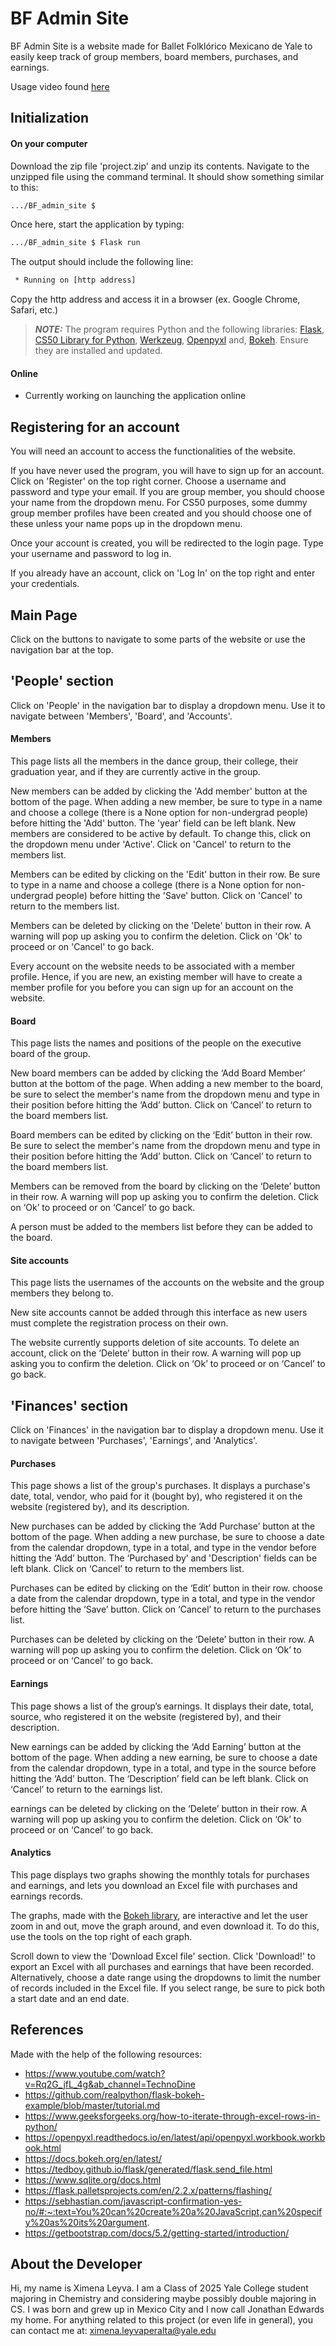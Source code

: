 # BF Admin Site

BF Admin Site is a website made for Ballet Folklórico Mexicano de Yale to easily keep track of group members, board members, purchases, and earnings. 

Usage video found [here](https://youtu.be/zS9xF2WrLho)

## Initialization
#### On your computer
Download the zip file 'project.zip' and unzip its contents.
Navigate to the unzipped file using the command terminal. It should show something similar to this:
```bash
.../BF_admin_site $
```
Once here, start the application by typing:
```bash
.../BF_admin_site $ Flask run
```
The output should include the following line:
```bash
 * Running on [http address]
```

Copy the http address and access it in a browser (ex. Google Chrome, Safari, etc.)

> **_NOTE:_**  The program requires Python and the following libraries: [Flask](https://flask.palletsprojects.com/en/2.2.x/installation/), [CS50 Library for Python](https://cs50.readthedocs.io/libraries/cs50/python/), [Werkzeug](https://werkzeug.palletsprojects.com/en/2.2.x/installation/), [Openpyxl](https://pypi.org/project/openpyxl/) and, [Bokeh](https://docs.bokeh.org/en/latest/docs/first_steps/installation.html). Ensure they are installed and updated.

#### Online
* Currently working on launching the application online


## Registering for an account
You will need an account to access the functionalities of the website.

If you have never used the program, you will have to sign up for an account. Click on 'Register' on the top right corner. Choose a username and password and type your email. If you are group member, you should choose your name from the dropdown menu. For CS50 purposes, some dummy group member profiles have been created and you should choose one of these unless your name pops up in the dropdown menu.

Once your account is created, you will be redirected to the login page. Type your username and password to log in. 

If you already have an account, click on 'Log In' on the top right and enter your credentials.

## Main Page
Click on the buttons to navigate to some parts of the website or use the navigation bar at the top.

## 'People' section
Click on 'People' in the navigation bar to display a dropdown menu. Use it to navigate between 'Members', 'Board', and 'Accounts'.

#### Members
This page lists all the members in the dance group, their college, their graduation year, and if they are currently active in the group. 

New members can be added by clicking the 'Add member' button at the bottom of the page. When adding a new member, be sure to type in a name and choose a college (there is a None option for non-undergrad people) before hitting the 'Add' button. The 'year' field can be left blank. New members are considered to be active by default. To change this, click on the dropdown menu under 'Active'. Click on 'Cancel' to return to the members list.

Members can be edited by clicking on the 'Edit' button in their row. Be sure to type in a name and choose a college (there is a None option for non-undergrad people) before hitting the 'Save' button. Click on 'Cancel' to return to the members list.

Members can be deleted by clicking on the 'Delete' button in their row. A warning will pop up asking you to confirm the deletion. Click on 'Ok' to proceed or on 'Cancel' to go back.

Every account on the website needs to be associated with a member profile. Hence, if you are new, an existing member will have to create a member profile for you before you can sign up for an account on the website.

#### Board
This page lists the names and positions of the people on the executive board of the group.

New board members can be added by clicking the ‘Add Board Member’ button at the bottom of the page. When adding a new member to the board, be sure to select the member's name from the dropdown menu and type in their position before hitting the ‘Add’ button. Click on ‘Cancel’ to return to the board members list.

Board members can be edited by clicking on the ‘Edit’ button in their row. Be sure to select the member's name from the dropdown menu and type in their position before hitting the ‘Add’ button. Click on ‘Cancel’ to return to the board members list.

Members can be removed from the board by clicking on the ‘Delete’ button in their row. A warning will pop up asking you to confirm the deletion. Click on ‘Ok’ to proceed or on ‘Cancel’ to go back.

A person must be added to the members list before they can be added to the board.

#### Site accounts
This page lists the usernames of the accounts on the website and the group members they belong to. 

New site accounts cannot be added through this interface as new users must complete the registration process on their own.

The website currently supports deletion of site accounts. To delete an account, click on the ‘Delete’ button in their row. A warning will pop up asking you to confirm the deletion. Click on ‘Ok’ to proceed or on ‘Cancel’ to go back.

## 'Finances' section
Click on 'Finances' in the navigation bar to display a dropdown menu. Use it to navigate between 'Purchases', 'Earnings', and 'Analytics'.

#### Purchases
This page shows a list of the group's purchases. It displays a purchase's date, total, vendor, who paid for it (bought by), who registered it on the website (registered by), and its description.

New purchases can be added by clicking the ‘Add Purchase’ button at the bottom of the page. When adding a new purchase, be sure to choose a date from the calendar dropdown, type in a total, and type in the vendor before hitting the ‘Add’ button. The ‘Purchased by’ and 'Description' fields can be left blank. Click on ‘Cancel’ to return to the members list.

Purchases can be edited by clicking on the ‘Edit’ button in their row. choose a date from the calendar dropdown, type in a total, and type in the vendor before hitting the ‘Save’ button. Click on ‘Cancel’ to return to the purchases list.

Purchases can be deleted by clicking on the ‘Delete’ button in their row. A warning will pop up asking you to confirm the deletion. Click on ‘Ok’ to proceed or on ‘Cancel’ to go back.

#### Earnings
This page shows a list of the group’s earnings. It displays their date, total, source, who registered it on the website (registered by), and their description.

New earnings can be added by clicking the ‘Add Earning’ button at the bottom of the page. When adding a new earning, be sure to choose a date from the calendar dropdown, type in a total, and type in the source before hitting the ‘Add’ button. The ‘Description’ field can be left blank. Click on ‘Cancel’ to return to the earnings list.

earnings can be deleted by clicking on the ‘Delete’ button in their row. A warning will pop up asking you to confirm the deletion. Click on ‘Ok’ to proceed or on ‘Cancel’ to go back.

#### Analytics
This page displays two graphs showing the monthly totals for purchases and earnings, and lets you download an Excel file with purchases and earnings records.

The graphs, made with the [Bokeh library](https://docs.bokeh.org/en/latest/), are interactive and let the user zoom in and out, move the graph around, and even download it. To do this, use the tools on the top right of each graph.

Scroll down to view the 'Download Excel file' section. Click 'Download!' to export an Excel with all purchases and earnings that have been recorded. Alternatively, choose a date range using the dropdowns to limit the number of records included in the Excel file. If you select range, be sure to pick both a start date and an end date.



## References
Made with the help of the following resources:
- https://www.youtube.com/watch?v=Rq2G_jfL_4g&ab_channel=TechnoDine
- https://github.com/realpython/flask-bokeh-example/blob/master/tutorial.md
- https://www.geeksforgeeks.org/how-to-iterate-through-excel-rows-in-python/ 
- https://openpyxl.readthedocs.io/en/latest/api/openpyxl.workbook.workbook.html
- https://docs.bokeh.org/en/latest/
- https://tedboy.github.io/flask/generated/flask.send_file.html
- https://www.sqlite.org/docs.html
- https://flask.palletsprojects.com/en/2.2.x/patterns/flashing/
- https://sebhastian.com/javascript-confirmation-yes-no/#:~:text=You%20can%20create%20a%20JavaScript,can%20specify%20as%20its%20argument.
- https://getbootstrap.com/docs/5.2/getting-started/introduction/

## 

## About the Developer
Hi, my name is Ximena Leyva. I am a Class of 2025 Yale College student majoring in Chemistry and considering maybe possibly double majoring in CS. I was born and grew up in Mexico City and I now call Jonathan Edwards my home. 
For anything related to this project (or even life in general), you can contact me at: ximena.leyvaperalta@yale.edu
